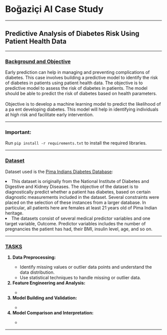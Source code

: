 # Boğaziçi AI Case Study
<hr>

## Predictive Analysis of Diabetes Risk Using Patient Health Data
<hr>

### <ins>Background and Objective</ins>
Early prediction can help in managing and preventing complications of diabetes. This case involves building a predictive model to identify the risk of diabetes in patients using patient health data. The objective is to predictive model to assess the risk of diabetes in patients. The model should be able to predict the risk of diabetes based on health parameters.
<br>
<br>
Objective is to develop a machine learning model to predict the likelihood of a pa ent developing diabetes. 
This model will help in identifying individuals at high risk and facilitate early intervention. 
<hr>

### Important:
Run ```pip install -r requirements.txt``` to install the required libraries.

<hr>

### <ins>Dataset</ins>
Dataset used is the <a href="https://www.kaggle.com/datasets/uciml/pima-indians-diabetes-database/data">Pima Indians Diabetes Database</a>: 
<li>This dataset is originally from the National Institute of Diabetes and Digestive and Kidney Diseases. The objective of the dataset is to diagnostically predict whether a patient has diabetes, based on certain diagnostic measurements included in the dataset. Several constraints were placed on the selection of these instances from a larger database. In particular, all patients here are females at least 21 years old of Pima Indian heritage.</li>
<li>The datasets consist of several medical predictor variables and one target variable, Outcome. Predictor variables includes the number of pregnancies the patient has had, their BMI, insulin level, age, and so on.</li>
<hr>

### <ins>TASKS</ins>
<ol>
<li style="font-weight: bold">
<b>Data Preprocessing:<br></b></li>
<ul>
<li>
Identify missing values or outlier data points and understand the data distribution. </li>
<li>Use statistical techniques to handle missing or outlier data.</li>
</ul>
<li style="font-weight: bold">
<b>Feature Engineering and Analysis:<br></b></li>
<ul>
<li></li>
</ul>
<li style="font-weight: bold">
<b>Model Building and Validation:<br></b></li>
<ul>
<li></li>
</ul>
<li style="font-weight: bold">
<b>Model Comparison and Interpretation:<br></b></li>
<ul>
<li></li>
</ul>
</ol>

<hr>
